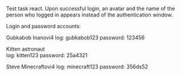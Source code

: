 Test task react.
Upon successful login, an avatar and the name of the person who logged in appears instead of the authentication window.

Login and password accounts:
                                 
Gubkabob Inanovi4
      log: gubkabob123
      password: 123456

Kitten astronaut    
      log: kitten123
      password: 25a4321

Steve Minecraftovi4
      log: minecraft123
      password: 356ds52


